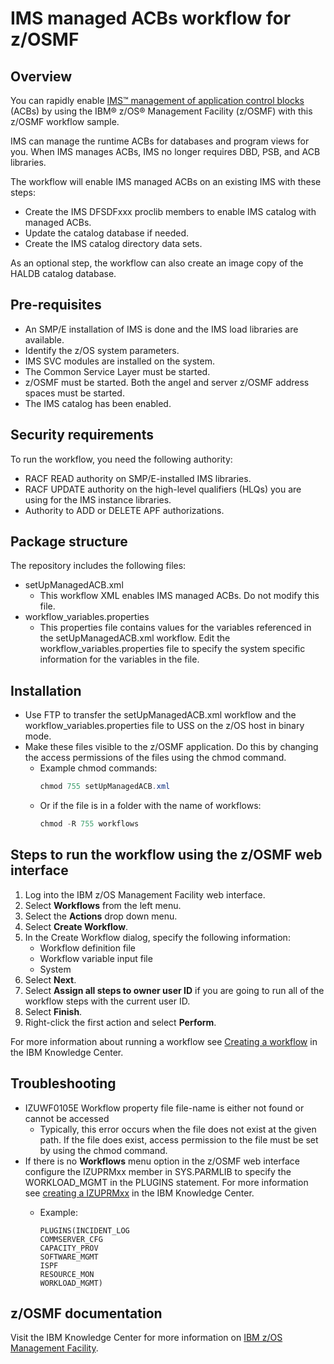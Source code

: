 # IMS managed ACBs workflow for z/OSMF

## Overview

You can rapidly enable [IMS™ management of application control blocks](https://www.ibm.com/support/knowledgecenter/en/SSEPH2_14.1.0/com.ibm.ims14.doc.sdg/ims_catalog_acb_mgmt_enabling_catg_exists.htm) (ACBs) by using the IBM® z/OS® Management Facility (z/OSMF) with this z/OSMF workflow sample.

IMS can manage the runtime ACBs for databases and program views for you. When IMS manages ACBs, IMS no longer requires DBD, PSB, and ACB libraries.

The workflow will enable IMS managed ACBs on an existing IMS with these steps:
* Create the IMS DFSDFxxx proclib members to enable IMS catalog with managed ACBs.
* Update the catalog database if needed.
* Create the IMS catalog directory data sets.

As an optional step, the workflow can also create an image copy of the HALDB catalog database.

## Pre-requisites
* An SMP/E installation of IMS is done and the IMS load libraries are available.
* Identify the z/OS system parameters.
* IMS SVC modules are installed on the system.
* The Common Service Layer must be started.
* z/OSMF must be started. Both the angel and server z/OSMF address spaces must be started. 
* The IMS catalog has been enabled.

## Security requirements  
To run the workflow, you need the following authority:
* RACF READ authority on SMP/E-installed IMS libraries.
* RACF UPDATE authority on the high-level qualifiers (HLQs) you are using for the IMS instance libraries.
* Authority to ADD or DELETE APF authorizations.

## Package structure  
The repository includes the following files:
* setUpManagedACB.xml
  * This workflow XML enables IMS managed ACBs. Do not modify this file.
* workflow_variables.properties
  * This properties file contains values for the variables referenced in the setUpManagedACB.xml workflow. Edit the workflow_variables.properties file to specify the system specific information for the variables in the file. 

## Installation  
* Use FTP to transfer the setUpManagedACB.xml workflow and the workflow_variables.properties file to USS on the z/OS host in binary mode.
* Make these files visible to the z/OSMF application.  Do this by changing the access permissions of the files using the chmod command.
  * Example chmod commands: 
    ```Java
    chmod 755 setUpManagedACB.xml
    ```
  * Or if the file is in a folder with the name of workflows:
    ```Java 
    chmod -R 755 workflows
    ```

## Steps to run the workflow using the z/OSMF web interface
1. Log into the IBM z/OS Management Facility web interface.
1. Select **Workflows** from the left menu.
1. Select the **Actions** drop down menu.
1. Select **Create Workflow**.
1. In the Create Workflow dialog, specify the following information:
    *	Workflow definition file
    *	Workflow variable input file
    *	System
1. Select **Next**.
1. Select **Assign all steps to owner user ID** if you are going to run all of the workflow steps with the current user ID.
1. Select **Finish**.
1. Right-click the first action and select **Perform**.

For more information about running a workflow see [Creating a workflow](https://www.ibm.com/support/knowledgecenter/en/SSLTBW_2.3.0/com.ibm.zosmfworkflows.help.doc/izuWFhpCreateWorkflowDialog.html) in the IBM Knowledge Center.

## Troubleshooting
* IZUWF0105E   Workflow property file file-name is either not found or cannot be accessed
  * Typically, this error occurs when the file does not exist at the given path. If the file does exist, access permission to the file must be set by using the chmod command.
* If there is no **Workflows** menu option in the z/OSMF web interface configure the IZUPRMxx member in SYS.PARMLIB to specify the WORKLOAD_MGMT in the PLUGINS statement. For more information see [creating a IZUPRMxx](https://www.ibm.com/support/knowledgecenter/en/SSLTBW_2.2.0/com.ibm.zos.v2r2.izua300/izuconfig_IZUPRMxx.htm) in the IBM Knowledge Center.
  * Example: 
  
        PLUGINS(INCIDENT_LOG  
        COMMSERVER_CFG
        CAPACITY_PROV 
        SOFTWARE_MGMT 
        ISPF          
        RESOURCE_MON  
        WORKLOAD_MGMT)

## z/OSMF documentation

Visit the IBM Knowledge Center for more information on [IBM z/OS Management Facility](https://www.ibm.com/support/knowledgecenter/search/IBM%20z%2FOS%20Management%20Facility?scope=SSLTBW_2.2.0).
